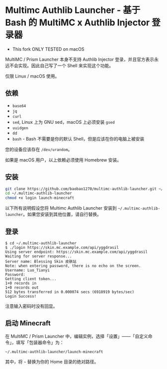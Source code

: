 # Multimc Authlib Launcher - 基于 Bash 的 MultiMC x Authlib Injector 登录器

- This fork ONLY TESTED on macOS

MultiMC / Prism Launcher 本身不支持 Authlib Injector 登录，并且官方表示永远不会实现。因此自己写了一个 Shell 来实现这个功能。

仅限 Linux / macOS 使用。

## 依赖
 - `base64`
 - `jq`
 - `curl`
 - `sed`, Linux 上为 GNU sed，macOS 上必须安装 `gsed`
 - `uuidgen`
 - `dd`
 - `bash` - Bash 不需要是你的默认 Shell，但是应该在你的电脑上被安装

您的设备应该存在 `/dev/urandom`。

如果是 macOS 用户，以上依赖必须使用 Homebrew 安装。

## 安装

```bash
git clone https://github.com/baobao1270/multimc-authlib-launcher.git ~/.multimc-authlib-launcher
cd ~/.multimc-authlib-launcher
chmod +x login launch-minecraft
```

以下所有说明假设您将 Multimc Authlib Launcher 安装到 `~/.multimc-authlib-launcher`。如果您安装到其他位置，请自行替换。

## 登录
```
$ cd ~/.multimc-authlib-launcher
$ ./login https://skin.mc.example.com/api/yggdrasil
Using server endpoint: https://skin.mc.example.com/api/yggdrasil
Waiting for server response...
Server name: Blessing Skin 皮肤站
Note: when entering password, there is no echo on the screen.
Username: Luo_Tianyi
Password:
Getting client token...
1+0 records in
1+0 records out
512 bytes transferred in 0.000074 secs (6918919 bytes/sec)
Login Success!
```

注意输入密码时没有回显。

## 启动 Minecraft
在 MultiMC / Prism Launcher 中，编辑实例，选择「设置」——「自定义命令」，填写「包装器命令」为：
```
~/.multimc-authlib-launcher/launch-minecraft
```

其中，将 `~` 替换为你的 Home 目录的绝对路径。
